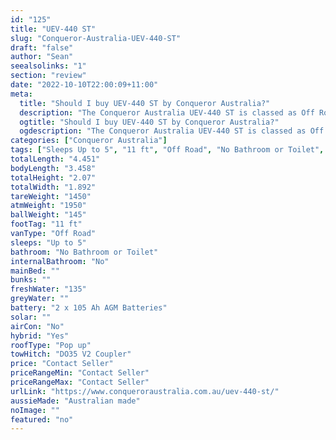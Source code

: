 ```yaml
---
id: "125"
title: "UEV-440 ST"
slug: "Conqueror-Australia-UEV-440-ST"
draft: "false"
author: "Sean"
seealsolinks: "1"
section: "review"
date: "2022-10-10T22:00:09+11:00"
meta:
  title: "Should I buy UEV-440 ST by Conqueror Australia?"
  description: "The Conqueror Australia UEV-440 ST is classed as Off Road, and sleeps Up to 5 people. It is Australian made and comes in at 11 ft. It generally has No Bathroom or Toilet."
  ogtitle: "Should I buy UEV-440 ST by Conqueror Australia?"
  ogdescription: "The Conqueror Australia UEV-440 ST is classed as Off Road, and sleeps Up to 5 people. It is Australian made and comes in at 11 ft. It generally has No Bathroom or Toilet."
categories: ["Conqueror Australia"]
tags: ["Sleeps Up to 5", "11 ft", "Off Road", "No Bathroom or Toilet", "Pop up", "Price Unknown", "Australian made"]
totalLength: "4.451"
bodyLength: "3.458"
totalHeight: "2.07"
totalWidth: "1.892"
tareWeight: "1450"
atmWeight: "1950"
ballWeight: "145"
footTag: "11 ft"
vanType: "Off Road"
sleeps: "Up to 5"
bathroom: "No Bathroom or Toilet"
internalBathroom: "No"
mainBed: ""
bunks: ""
freshWater: "135"
greyWater: ""
battery: "2 x 105 Ah AGM Batteries"
solar: ""
airCon: "No"
hybrid: "Yes"
roofType: "Pop up"
towHitch: "DO35 V2 Coupler"
price: "Contact Seller"
priceRangeMin: "Contact Seller"
priceRangeMax: "Contact Seller"
urlLink: "https://www.conqueroraustralia.com.au/uev-440-st/"
aussieMade: "Australian made"
noImage: ""
featured: "no"
---
```

